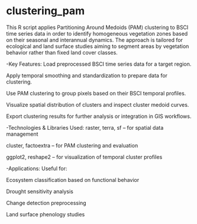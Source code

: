 # clustering_pam
This R script applies Partitioning Around Medoids (PAM) clustering to BSCI time series data in order to identify homogeneous vegetation zones based on their seasonal and interannual dynamics. The approach is tailored for ecological and land surface studies aiming to segment areas by vegetation behavior rather than fixed land cover classes.

-Key Features:
Load preprocessed BSCI time series data for a target region.

Apply temporal smoothing and standardization to prepare data for clustering.

Use PAM clustering to group pixels based on their BSCI temporal profiles.

Visualize spatial distribution of clusters and inspect cluster medoid curves.

Export clustering results for further analysis or integration in GIS workflows.

-Technologies & Libraries Used:
raster, terra, sf – for spatial data management

cluster, factoextra – for PAM clustering and evaluation

ggplot2, reshape2 – for visualization of temporal cluster profiles

-Applications:
Useful for:

Ecosystem classification based on functional behavior

Drought sensitivity analysis

Change detection preprocessing

Land surface phenology studies
